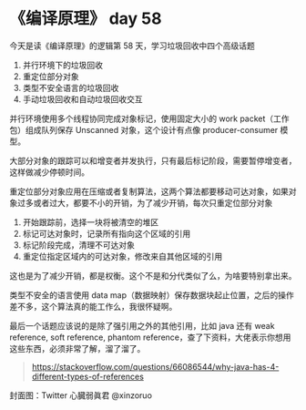# 《编译原理》 day 58

今天是读《编译原理》的逻辑第 58 天，学习垃圾回收中四个高级话题

1. 并行环境下的垃圾回收
2. 重定位部分对象
3. 类型不安全语言的垃圾回收
4. 手动垃圾回收和自动垃圾回收交互

并行环境使用多个线程协同完成对象标记，使用固定大小的 work packet（工作包）组成队列保存 Unscanned 对象，这个设计有点像 producer-consumer 模型。

大部分对象的跟踪可以和增变者并发执行，只有最后标记阶段，需要暂停增变者，这样做减少停顿时间。

重定位部分对象应用在压缩或者复制算法，这两个算法都要移动可达对象，如果对象过多或者过大，都要不小的开销，为了减少开销，每次只重定位部分对象

1. 开始跟踪前，选择一块将被清空的堆区
2. 标记可达对象时，记录所有指向这个区域的引用
3. 标记阶段完成，清理不可达对象
4. 重定位指定区域内的可达对象，修改来自其他区域的引用

这也是为了减少开销，都是权衡。这个不是和分代类似了么，为啥要特别拿出来。

类型不安全的语言使用 data map（数据映射）保存数据块起止位置，之后的操作差不多，这个算法真的能工作么，我很怀疑啊。

最后一个话题应该说的是除了强引用之外的其他引用，比如 java 还有 weak reference, soft reference, phantom reference，查了下资料，大佬表示你想用这些东西，必须非常了解，溜了溜了。

> https://stackoverflow.com/questions/66086544/why-java-has-4-different-types-of-references

封面图：Twitter 心臓弱眞君 @xinzoruo